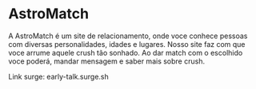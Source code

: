 # AstroMatch 

 A AstroMatch é um site de relacionamento, onde voce conhece pessoas com diversas personalidades, idades e lugares. 
 Nosso site faz com que voce arrume aquele crush tão sonhado. Ao dar match com o escolhido voce poderá, mandar mensagem 
 e saber mais sobre crush.

 
Link surge: early-talk.surge.sh

 

